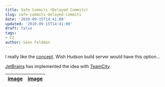 ```yaml
---
title: Safe Commits (Delayed Commits)
slug: safe-commits-delayed-commits
date: '2010-09-15T14:41:00'
updated: '2010-09-15T14:41:00'
draft: false
tags:
- CI
author: Sean Feldman
---
```



I really like the [concept](http://www.jetbrains.com/teamcity/features/delayed_commit.html). Wish Hudson build server would have this option…

[JetBrains](http://www.jetbrains.com/) has implemented the idea with [TeamCity](http://www.jetbrains.com/teamcity/).

| [image](https://aspblogs.blob.core.windows.net/media/sfeldman/Media/image_13174565.png) | [image](https://aspblogs.blob.core.windows.net/media/sfeldman/Media/image_390F866C.png) |
| --- | --- |


